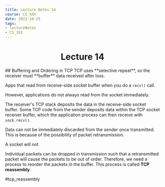 ```yaml
---
title: Lecture Notes 14
course: CS_XXX
date: 2022-10-25
tags: 
- lectureNotes
- CS_352
---
```


<center><h1>Lecture 14</h1></center>
## Buffering and Ordering in TCP
TCP uses **selective repeat**, so the receiver must **buffer** data received after loss.

Apps that read from receive-side socket buffer when you do a `recv()` call.

However, applications do not always read from the socket immediately.

The receiver's TCP stack deposits the data in the receive-side socket buffer. Some TCP code from the sender deposits data within the TCP socket receiver buffer, which the application process can then receive with `sock.recv()`.

Data can not be immediately discarded from the sender once transmitted. This is because of the possibility of packet retransmission.

A socket will not 

Individual packets can be dropped in transmission such that a retransmitted packet will cause the packets to be out of order. Therefore, we need a process to reorder the packets in the buffer. This process is called **TCP reassembly**.

#tcp_reassembly

